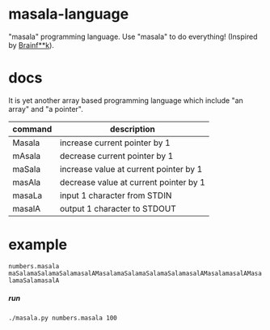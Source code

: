 # masala-language
"masala" programming language. Use "masala" to do everything! (Inspired by [Brainf**k](https://en.wikipedia.org/wiki/Brainfuck)).

# docs

It is yet another array based programming language which include "an array" and "a pointer".

| command | description                            |
|---------|----------------------------------------|
| Masala  | increase current pointer by 1          |
| mAsala  | decrease current pointer by 1          |
| maSala  | increase value at current pointer by 1 |
| masAla  | decrease value at current pointer by 1 |
| masaLa  | input 1 character from STDIN           |
| masalA  | output 1 character to STDOUT           |

# example

```numbers.masala```
```maSalamaSalamaSalamasalAMasalamaSalamaSalamaSalamasalAMasalamasalAMasalamaSalamasalA```

##### run

```./masala.py numbers.masala 100```
